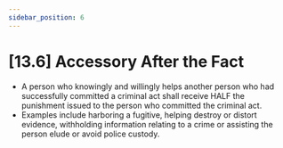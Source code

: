 ```yaml
---
sidebar_position: 6
---
```

# [13.6] Accessory After the Fact

- A person who knowingly and willingly helps another person who had successfully committed a criminal act shall receive HALF the punishment issued to the person who committed the criminal act.
- Examples include harboring a fugitive, helping destroy or distort evidence, withholding information relating to a crime or assisting the person elude or avoid police custody.